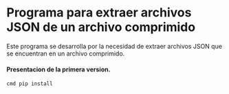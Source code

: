 # Programa para extraer archivos JSON de un archivo comprimido

Este programa se desarrolla por la necesidad de extraer archivos JSON que se encuentran en un archivo comprimido.


#### Presentacion de la primera version. 

```bash
cmd pip install  
```
